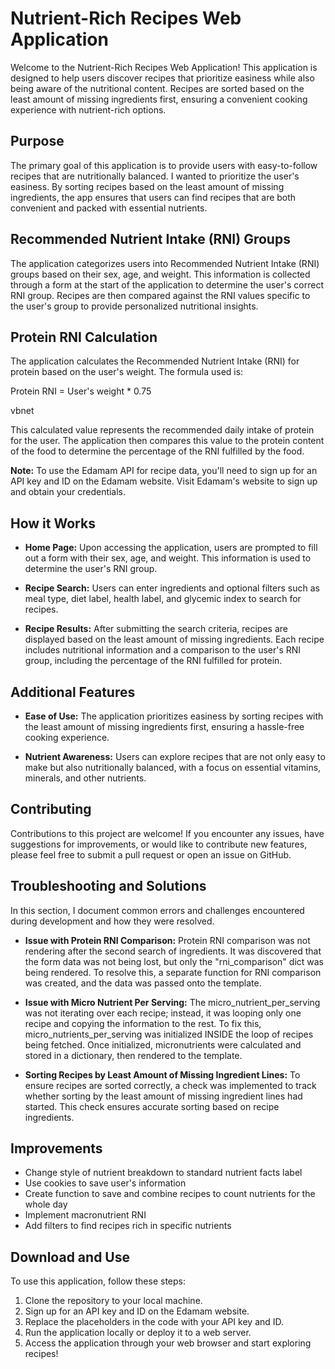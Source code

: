# Nutrient-Rich Recipes Web Application

Welcome to the Nutrient-Rich Recipes Web Application! This application is designed to help users discover recipes that prioritize easiness while also being aware of the nutritional content. Recipes are sorted based on the least amount of missing ingredients first, ensuring a convenient cooking experience with nutrient-rich options.

## Purpose

The primary goal of this application is to provide users with easy-to-follow recipes that are nutritionally balanced. I wanted to prioritize the user's easiness. By sorting recipes based on the least amount of missing ingredients, the app ensures that users can find recipes that are both convenient and packed with essential nutrients.

## Recommended Nutrient Intake (RNI) Groups

The application categorizes users into Recommended Nutrient Intake (RNI) groups based on their sex, age, and weight. This information is collected through a form at the start of the application to determine the user's correct RNI group. Recipes are then compared against the RNI values specific to the user's group to provide personalized nutritional insights.

## Protein RNI Calculation

The application calculates the Recommended Nutrient Intake (RNI) for protein based on the user's weight. The formula used is:

Protein RNI = User's weight * 0.75

vbnet


This calculated value represents the recommended daily intake of protein for the user. The application then compares this value to the protein content of the food to determine the percentage of the RNI fulfilled by the food.

**Note:** To use the Edamam API for recipe data, you'll need to sign up for an API key and ID on the Edamam website. Visit Edamam's website to sign up and obtain your credentials.

## How it Works

- **Home Page:** Upon accessing the application, users are prompted to fill out a form with their sex, age, and weight. This information is used to determine the user's RNI group.
  
- **Recipe Search:** Users can enter ingredients and optional filters such as meal type, diet label, health label, and glycemic index to search for recipes.
  
- **Recipe Results:** After submitting the search criteria, recipes are displayed based on the least amount of missing ingredients. Each recipe includes nutritional information and a comparison to the user's RNI group, including the percentage of the RNI fulfilled for protein.

## Additional Features

- **Ease of Use:** The application prioritizes easiness by sorting recipes with the least amount of missing ingredients first, ensuring a hassle-free cooking experience.
  
- **Nutrient Awareness:** Users can explore recipes that are not only easy to make but also nutritionally balanced, with a focus on essential vitamins, minerals, and other nutrients.

## Contributing

Contributions to this project are welcome! If you encounter any issues, have suggestions for improvements, or would like to contribute new features, please feel free to submit a pull request or open an issue on GitHub.

## Troubleshooting and Solutions

In this section, I document common errors and challenges encountered during development and how they were resolved.

- **Issue with Protein RNI Comparison:** Protein RNI comparison was not rendering after the second search of ingredients. It was discovered that the form data was not being lost, but only the "rni_comparison" dict was being rendered. To resolve this, a separate function for RNI comparison was created, and the data was passed onto the template.

- **Issue with Micro Nutrient Per Serving:** The micro_nutrient_per_serving was not iterating over each recipe; instead, it was looping only one recipe and copying the information to the rest. To fix this, micro_nutrients_per_serving was initialized INSIDE the loop of recipes being fetched. Once initialized, micronutrients were calculated and stored in a dictionary, then rendered to the template.

- **Sorting Recipes by Least Amount of Missing Ingredient Lines:** To ensure recipes are sorted correctly, a check was implemented to track whether sorting by the least amount of missing ingredient lines had started. This check ensures accurate sorting based on recipe ingredients.

## Improvements

- Change style of nutrient breakdown to standard nutrient facts label
- Use cookies to save user's information
- Create function to save and combine recipes to count nutrients for the whole day
- Implement macronutrient RNI
- Add filters to find recipes rich in specific nutrients

## Download and Use

To use this application, follow these steps:

1. Clone the repository to your local machine.
2. Sign up for an API key and ID on the Edamam website.
3. Replace the placeholders in the code with your API key and ID.
4. Run the application locally or deploy it to a web server.
5. Access the application through your web browser and start exploring recipes!